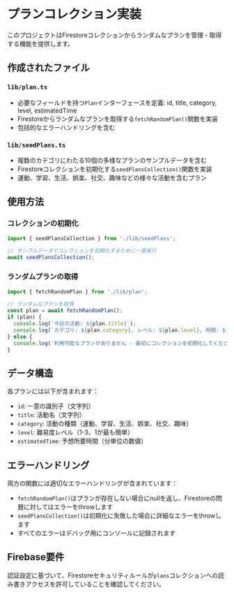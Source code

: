 # プランコレクション実装

このプロジェクトはFirestoreコレクションからランダムなプランを管理・取得する機能を提供します。

## 作成されたファイル

### `lib/plan.ts`
- 必要なフィールドを持つ`Plan`インターフェースを定義: id, title, category, level, estimatedTime
- Firestoreからランダムなプランを取得する`fetchRandomPlan()`関数を実装
- 包括的なエラーハンドリングを含む

### `lib/seedPlans.ts`
- 複数のカテゴリにわたる10個の多様なプランのサンプルデータを含む
- Firestoreコレクションを初期化する`seedPlansCollection()`関数を実装
- 運動、学習、生活、娯楽、社交、趣味などの様々な活動を含むプラン

## 使用方法

### コレクションの初期化
```typescript
import { seedPlansCollection } from './lib/seedPlans';

// サンプルデータでコレクションを初期化するために一度実行
await seedPlansCollection();
```

### ランダムプランの取得
```typescript
import { fetchRandomPlan } from './lib/plan';

// ランダムなプランを取得
const plan = await fetchRandomPlan();
if (plan) {
  console.log(`今日の活動: ${plan.title}`);
  console.log(`カテゴリ: ${plan.category}, レベル: ${plan.level}, 時間: ${plan.estimatedTime}分`);
} else {
  console.log('利用可能なプランがありません - 最初にコレクションを初期化してください');
}
```

## データ構造

各プランには以下が含まれます：
- `id`: 一意の識別子（文字列）
- `title`: 活動名（文字列）
- `category`: 活動の種類（運動、学習、生活、娯楽、社交、趣味）
- `level`: 難易度レベル（1-3、1が最も簡単）
- `estimatedTime`: 予想所要時間（分単位の数値）

## エラーハンドリング

両方の関数には適切なエラーハンドリングが含まれています：
- `fetchRandomPlan()`はプランが存在しない場合にnullを返し、Firestoreの問題に対してはエラーをthrowします
- `seedPlansCollection()`は初期化に失敗した場合に詳細なエラーをthrowします
- すべてのエラーはデバッグ用にコンソールに記録されます

## Firebase要件

認証設定に基づいて、Firestoreセキュリティルールが`plans`コレクションへの読み書きアクセスを許可していることを確認してください。
